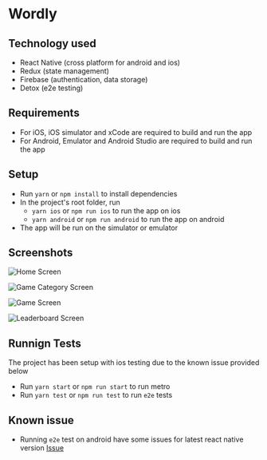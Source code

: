 # Wordly

## Technology used

- React Native (cross platform for android and ios)
- Redux (state management)
- Firebase (authentication, data storage)
- Detox (e2e testing)

## Requirements

- For iOS, iOS simulator and xCode are required to build and run the app
- For Android, Emulator and Android Studio are required to build and run the app

## Setup

- Run `yarn` or `npm install` to install dependencies
- In the project's root folder, run
  - `yarn ios` or `npm run ios` to run the app on ios
  - `yarn android` or `npm run android` to run the app on android
- The app will be run on the simulator or emulator

## Screenshots

![Home Screen](/screenshots/Simulator%20Screen%20Shot%20-%20iPhone%2012%20-%202023-02-14%20at%2000.32.03.png 'Home Screen')

![Game Category Screen](/screenshots/Simulator%20Screen%20Shot%20-%20iPhone%2012%20-%202023-02-14%20at%2000.32.14.png 'Game Category Screen')

![Game Screen](/screenshots/Simulator%20Screen%20Shot%20-%20iPhone%2012%20-%202023-02-14%20at%2000.32.20.png 'Game Screen')

![Leaderboard Screen](/screenshots/Simulator%20Screen%20Shot%20-%20iPhone%2012%20-%202023-02-14%20at%2000.32.25.png 'Leaderboard Screen')

## Runnign Tests

The project has been setup with ios testing due to the known issue provided below

- Run `yarn start` or `npm run start` to run metro
- Run `yarn test` or `npm run test` to run `e2e` tests

## Known issue

- Running `e2e` test on android have some issues for latest react native version [Issue](https://github.com/wix/Detox/issues/3867)
